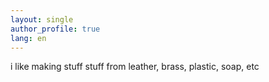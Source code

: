 ```yaml
---
layout: single
author_profile: true
lang: en
---
```

i like making stuff
stuff from leather, brass, plastic, soap, etc